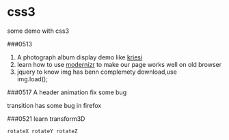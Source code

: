 css3
====

some demo with css3

###0513
1.	A photograph album display demo like [kriesi](http://www.kriesi.at)
2.	learn how to use [modernizr](http://modernizr.com) to make our page works well on old browser
3.	jquery to know img has benn complemety download,use  
  img.load();

###0517
A header animation fix some bug  	

transition has some bug in firefox 

###0521
learn transform3D

	rotateX rotateY rotateZ